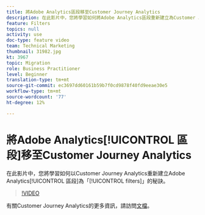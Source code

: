 ```yaml
---
title: 將Adobe Analytics區段移至Customer Journey Analytics
description: 在此影片中，您將學習如何將Adobe Analytics區段重新建立為Customer Journey Analytics中的「篩選」。
feature: Filters
topics: null
activity: use
doc-type: feature video
team: Technical Marketing
thumbnail: 31982.jpg
kt: 3967
topic: Migration
role: Business Practitioner
level: Beginner
translation-type: tm+mt
source-git-commit: ec3697dd60161b59b7f0cd9878f40fd9eeae30e5
workflow-type: tm+mt
source-wordcount: '77'
ht-degree: 12%

---
```



# 將Adobe Analytics[!UICONTROL 區段]移至Customer Journey Analytics

在此影片中，您將學習如何以Customer Journey Analytics重新建立Adobe Analytics[!UICONTROL 區段]為「[!UICONTROL filters]」的秘訣。

>[!VIDEO](https://video.tv.adobe.com/v/31982/?quality=12)

有關Customer Journey Analytics的更多資訊，請訪問[文檔](https://docs.adobe.com/content/help/zh-Hant/analytics-platform/using/cja-landing.html)。
